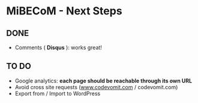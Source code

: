 MiBECoM - Next Steps
====================

## DONE
* Comments ( **Disqus** ): works great!

## TO DO

* Google analytics: **each page should be reachable through its own URL**
* Avoid cross site requests (www.codevomit.com / codevomit.com)
* Export from / Import to WordPress
